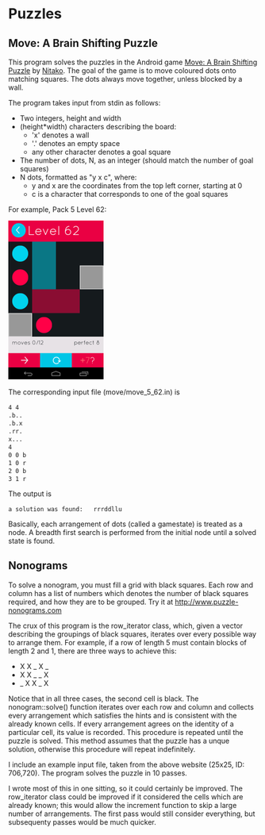 # Puzzles #

## Move: A Brain Shifting Puzzle ##

This program solves the puzzles in the Android game [Move: A Brain Shifting Puzzle](https://play.google.com/store/apps/details?id=com.nitako.move) by [Nitako](https://play.google.com/store/apps/developer?id=Nitako+Brain+Puzzles).
The goal of the game is to move coloured dots onto matching squares.
The dots always move together, unless blocked by a wall.

The program takes input from stdin as follows:
- Two integers, height and width
- (height*width) characters describing the board:
    - 'x' denotes a wall
    - '.' denotes an empty space
    - any other character denotes a goal square
- The number of dots, N, as an integer (should match the number of goal squares)
- N dots, formatted as "y x c", where:
    - y and x are the coordinates from the top left corner, starting at 0
    - c is a character that corresponds to one of the goal squares

For example, Pack 5 Level 62:

![Pack 5, Level 62](move/move_screenshot_5_62.png)

The corresponding input file (move/move_5_62.in) is

    4 4
    .b..
    .b.x
    .rr.
    x...
    4
    0 0 b
    1 0 r
    2 0 b
    3 1 r

The output is

    a solution was found:   rrrddllu

Basically, each arrangement of dots (called a gamestate) is treated as a node.
A breadth first search is performed from the initial node until a solved state is found.

## Nonograms ##

To solve a nonogram, you must fill a grid with black squares.
Each row and column has a list of numbers which denotes the number of black squares required, and how they are to be grouped.
Try it at http://www.puzzle-nonograms.com

The crux of this program is the row_iterator class, which, given a vector describing the groupings of black squares, iterates over every possible way to arrange them. For example, if a row of length 5 must contain blocks of length 2 and 1, there are three ways to achieve this:

* X X _ X _
* X X _ _ X
* _ X X _ X

Notice that in all three cases, the second cell is black.
The nonogram::solve() function iterates over each row and column and collects every arrangement which satisfies the hints and is consistent with the already known cells.
If every arrangement agrees on the identity of a particular cell, its value is recorded.
This procedure is repeated until the puzzle is solved.
This method assumes that the puzzle has a unque solution, otherwise this procedure will repeat indefinitely.

I include an example input file, taken from the above website (25x25, ID: 706,720).
The program solves the puzzle in 10 passes.

I wrote most of this in one sitting, so it could certainly be improved.
The row_iterator class could be improved if it considered the cells which are already known; this would allow the increment function to skip a large number of arrangements.
The first pass would still consider everything, but subsequenty passes would be much quicker.